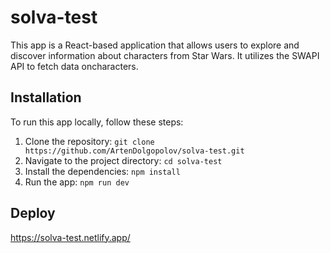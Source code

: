 # solva-test

This app is a React-based application that allows users to explore and discover information about characters from Star Wars. It utilizes the SWAPI API to fetch data oncharacters.

## Installation

To run this app locally, follow these steps:

1. Clone the repository: `git clone https://github.com/ArtenDolgopolov/solva-test.git`
2. Navigate to the project directory: `cd solva-test`
3. Install the dependencies: `npm install`
4. Run the app: `npm run dev`

## Deploy

https://solva-test.netlify.app/
